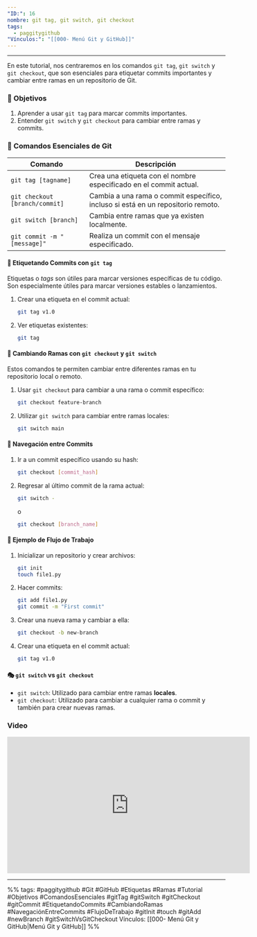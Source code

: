 ```yaml
---
"ID:": 16
nombre: git tag, git switch, git checkout
tags:
  - paggitygithub
"Vínculos:": "[[000- Menú Git y GitHub]]"
---
```

___

En este tutorial, nos centraremos en los comandos `git tag`, `git switch` y `git checkout`, que son esenciales para etiquetar commits importantes y cambiar entre ramas en un repositorio de Git.

### 🎯 Objetivos

1. Aprender a usar `git tag` para marcar commits importantes.
2. Entender `git switch` y `git checkout` para cambiar entre ramas y commits.

### 📌 Comandos Esenciales de Git

| Comando | Descripción |
|---------|-------------|
| `git tag [tagname]` | Crea una etiqueta con el nombre especificado en el commit actual. |
| `git checkout [branch/commit]` | Cambia a una rama o commit específico, incluso si está en un repositorio remoto. |
| `git switch [branch]` | Cambia entre ramas que ya existen localmente. |
| `git commit -m "[message]"` | Realiza un commit con el mensaje especificado. |

#### 🌟 Etiquetando Commits con `git tag`

Etiquetas o *tags* son útiles para marcar versiones específicas de tu código. Son especialmente útiles para marcar versiones estables o lanzamientos.

1. Crear una etiqueta en el commit actual:
   ```bash
   git tag v1.0
   ```
2. Ver etiquetas existentes:
   ``` bash
   git tag
   ```

#### 🌲 Cambiando Ramas con `git checkout` y `git switch`

Estos comandos te permiten cambiar entre diferentes ramas en tu repositorio local o remoto.

1. Usar `git checkout` para cambiar a una rama o commit específico:
   ```bash
   git checkout feature-branch
   ```
   
2. Utilizar `git switch` para cambiar entre ramas locales:
   ```bash
   git switch main
   ```

#### 🔄 Navegación entre Commits

1. Ir a un commit específico usando su hash:
   ```bash
   git checkout [commit_hash]
   ```

2. Regresar al último commit de la rama actual:
   ```bash
   git switch -
   ```
   o
   ```bash
   git checkout [branch_name]
   ```

#### 📁 Ejemplo de Flujo de Trabajo

1. Inicializar un repositorio y crear archivos:
   ```bash
   git init
   touch file1.py
   ```

2. Hacer commits:
   ```bash
   git add file1.py
   git commit -m "First commit"
   ```

3. Crear una nueva rama y cambiar a ella:
   ```bash
   git checkout -b new-branch
   ```

4. Crear una etiqueta en el commit actual:
   ```bash
   git tag v1.0
   ```

#### 🎭 `git switch` vs `git checkout`

- `git switch`: Utilizado para cambiar entre ramas **locales**.
- `git checkout`: Utilizado para cambiar a cualquier rama o commit y también para crear nuevas ramas.

### Video

<iframe width="560" height="315" src="https://www.youtube.com/embed/7ylE8cm3mb0?si=hCml62m3vNWKgK55&amp;start=5793" title="YouTube video player" frameborder="0" allow="accelerometer; autoplay; clipboard-write; encrypted-media; gyroscope; picture-in-picture; web-share" allowfullscreen></iframe>

___
%%
tags:  #paggitygithub  #Git #GitHub #Etiquetas #Ramas #Tutorial #Objetivos #ComandosEsenciales #gitTag #gitSwitch #gitCheckout #gitCommit #EtiquetandoCommits #CambiandoRamas #NavegaciónEntreCommits #FlujoDeTrabajo #gitInit #touch #gitAdd #newBranch #gitSwitchVsGitCheckout
Vínculos: [[000- Menú Git y GitHub|Menú Git y GitHub]]
%%


